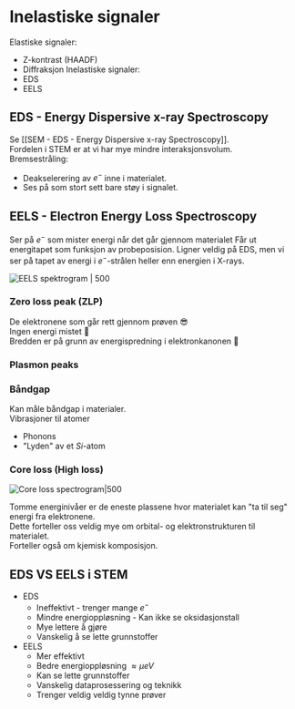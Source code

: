 # Inelastiske signaler

Elastiske signaler:
- Z-kontrast (HAADF)
- Diffraksjon
Inelastiske signaler:
- EDS
- EELS

## EDS - Energy Dispersive x-ray Spectroscopy

Se [[SEM - EDS - Energy Dispersive x-ray Spectroscopy]].  
Fordelen i STEM er at vi har mye mindre interaksjonsvolum.  
Bremsestråling:
- Deakselerering av $e^-$ inne i materialet.
- Ses på som stort sett bare støy i signalet.

## EELS - Electron Energy Loss Spectroscopy

Ser på $e^-$ som mister energi når det går gjennom materialet
Får ut energitapet som funksjon av probeposision.
Ligner veldig på EDS, men vi ser på tapet av energi i $e^-$-strålen heller enn energien i X-rays.

![EELS spektrogram | 500](https://upload.wikimedia.org/wikipedia/commons/thumb/7/7b/Electron_energy_loss_spectrum_feature_overview.svg/1920px-Electron_energy_loss_spectrum_feature_overview.svg.png)

### Zero loss peak (ZLP)

De elektronene som går rett gjennom prøven 😎  
Ingen energi mistet 💯  
Bredden er på grunn av energispredning i elektronkanonen 🔫  


### Plasmon peaks

### Båndgap

Kan måle båndgap i materialer.  
Vibrasjoner til atomer
- Phonons
- "Lyden" av et $Si$-atom

### Core loss (High loss)

![Core loss spectrogram|500](https://upload.wikimedia.org/wikipedia/commons/thumb/5/51/Electron_energy_loss_spectroscopy_coreloss_lsmo.svg/1920px-Electron_energy_loss_spectroscopy_coreloss_lsmo.svg.png)

Tomme energinivåer er de eneste plassene hvor materialet kan "ta til seg" energi fra elektronene.  
Dette forteller oss veldig mye om orbital- og elektronstrukturen til materialet.  
Forteller også om kjemisk komposisjon.

## EDS VS EELS i STEM

- EDS
	- Ineffektivt - trenger mange $e^-$
	- Mindre energioppløsning - Kan ikke se oksidasjonstall
	- Mye lettere å gjøre
	- Vanskelig å se lette grunnstoffer
- EELS
	- Mer effektivt
	- Bedre energioppløsning $\approx \mu eV$
	- Kan se lette grunnstoffer
	- Vanskelig dataprosessering og teknikk
	- Trenger veldig veldig tynne prøver